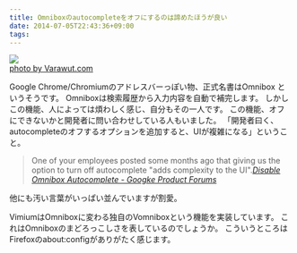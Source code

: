 ```yaml
---
title: Omniboxのautocompleteをオフにするのは諦めたほうが良い
date: 2014-07-05T22:43:36+09:00
tags: 
---
```


[![](http://farm5.staticflickr.com/4133/5087580520_b2cee7e306.jpg)](http://www.flickr.com/photos/35401556@N04/5087580520)  
[photo by Varawut\.com](http://www.flickr.com/photos/35401556@N04/5087580520)

Google Chrome/Chromiumのアドレスバーっぽい物、正式名書はOmnibox というそうです。
Omniboxは検索履歴から入力内容を自動で補完します。
しかしこの機能、人によっては煩わしく感じ、自分もその一人です。
この機能、オフにできないかと開発者に問い合わせしている人もいました。
「開発者曰く、autocompleteのオフするオプションを追加すると、UIが複雑になる」ということ。

> One of your employees posted some months ago that giving us the option to turn off autocomplete "adds complexity to the UI"\.<cite>[Disable Omnibox Autocomplete \- Googke Product Forums](https://productforums.google.com/forum/#!topic/chrome/UC1h23kpQT8)</cite>
> 

他にも汚い言葉がいっぱい並んでいますが割愛。

VimiumはOmniboxに変わる独自のVomniboxという機能を実装しています。
これはOmniboxのまどろっこしさを表しているのでしょうか。
こういうところはFirefoxのabout:configがありがたく感じます。

